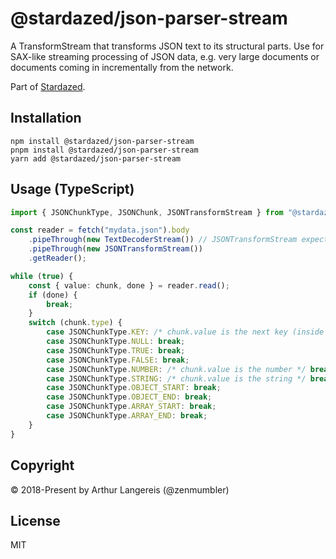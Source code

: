 @stardazed/json-parser-stream
=============================
A TransformStream that transforms JSON text to its structural parts.
Use for SAX-like streaming processing of JSON data, e.g. very large documents
or documents coming in incrementally from the network.

Part of [Stardazed](https://github.com/stardazed/stardazed).

Installation
------------
```
npm install @stardazed/json-parser-stream
pnpm install @stardazed/json-parser-stream
yarn add @stardazed/json-parser-stream
```

Usage (TypeScript)
------------------
```ts
import { JSONChunkType, JSONChunk, JSONTransformStream } from "@stardazed/json-parser-stream";

const reader = fetch("mydata.json").body
	.pipeThrough(new TextDecoderStream()) // JSONTransformStream expects strings as input
	.pipeThrough(new JSONTransformStream())
	.getReader();

while (true) {
	const { value: chunk, done } = reader.read();
	if (done) {
		break;
	}
	switch (chunk.type) {
		case JSONChunkType.KEY: /* chunk.value is the next key (inside an object) */ break;
		case JSONChunkType.NULL: break;
		case JSONChunkType.TRUE: break;
		case JSONChunkType.FALSE: break;
		case JSONChunkType.NUMBER: /* chunk.value is the number */ break;
		case JSONChunkType.STRING: /* chunk.value is the string */ break;
		case JSONChunkType.OBJECT_START: break;
		case JSONChunkType.OBJECT_END: break;
		case JSONChunkType.ARRAY_START: break;
		case JSONChunkType.ARRAY_END: break;
	}
}
```

Copyright
---------
© 2018-Present by Arthur Langereis (@zenmumbler)

License
-------
MIT

